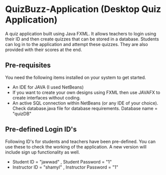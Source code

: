 # QuizBuzz-Application (Desktop Quiz Application)
A quiz application built using Java FXML. It allows teachers to login using their ID and then create quizzes that can be stored in a database. Students can log in to the application and attempt these quizzes. They are also provided with their scores at the end. 

## Pre-requisites
You need the following items installed on your system to get started.
* An IDE for JAVA (I used NetBeans)
* If you want to create your own designs using FXML then use JAVAFX to create interfaces without coding.
* An active SQL connection within NetBeans (or any IDE of your choice). Check database.java file for database requirements. Database name = "quizDB"

## Pre-defined Login ID's
Following ID's for students and teachers have been pre-defined. You can use these to check the working of the application. A new version will include sign up functionality as well.
* Student ID = "jawwad" , Student Password = "1"
* Instructor ID = "shamyl" , Instructor Password = "1"
